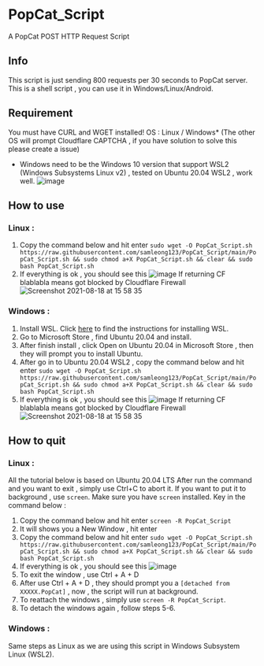 # PopCat_Script
A PopCat POST HTTP Request Script

## Info
This script is just sending 800 requests per 30 seconds to PopCat server. This is a shell script , you can use it in Windows/Linux/Android.

## Requirement
You must have CURL and WGET installed!
OS : Linux / Windows* (The other OS will prompt Cloudflare CAPTCHA , if you have solution to solve this please create a issue) 
* Windows need to be the Windows 10 version that support WSL2 (Windows Subsystems Linux v2) , tested on Ubuntu 20.04 WSL2 , work well. 
![image](https://user-images.githubusercontent.com/58818070/129911631-d7b73544-9750-4104-91a0-5b564219b4b2.png)

## How to use
### Linux :
1. Copy the command below and hit enter 
``` sudo wget -O PopCat_Script.sh https://raw.githubusercontent.com/samleong123/PopCat_Script/main/PopCat_Script.sh && sudo chmod a+X PopCat_Script.sh && clear && sudo bash PopCat_Script.sh ```
2. If everything is ok , you should see this 
![image](https://user-images.githubusercontent.com/58818070/129857118-b75c4806-7465-4b27-a6e1-c6fae7aacb21.png)
If returning CF blablabla means got blocked by Cloudflare Firewall
![Screenshot 2021-08-18 at 15 58 35](https://user-images.githubusercontent.com/58818070/129860697-8325e370-2f57-4fee-9aec-f0ed4d06d831.png)

### Windows :
1. Install WSL. Click [here](https://docs.microsoft.com/en-us/windows/wsl/install-win10) to find the instructions for installing WSL.
2. Go to Microsoft Store , find Ubuntu 20.04 and install. 
3. After finish install , click Open on Ubuntu 20.04 in Microsoft Store , then they will prompt you to install Ubuntu.
4. After go in to Ubuntu 20.04 WSL2 , copy the command below and hit enter 
``` sudo wget -O PopCat_Script.sh https://raw.githubusercontent.com/samleong123/PopCat_Script/main/PopCat_Script.sh && sudo chmod a+X PopCat_Script.sh && clear && sudo bash PopCat_Script.sh ```
5. If everything is ok , you should see this 
![image](https://user-images.githubusercontent.com/58818070/129911631-d7b73544-9750-4104-91a0-5b564219b4b2.png)
If returning CF blablabla means got blocked by Cloudflare Firewall
![Screenshot 2021-08-18 at 15 58 35](https://user-images.githubusercontent.com/58818070/129860697-8325e370-2f57-4fee-9aec-f0ed4d06d831.png)


## How to quit
### Linux : 
All the tutorial below is based on Ubuntu 20.04 LTS
After run the command and you want to exit , simply use Ctrl+C to abort it.
If you want to put it to background , use ```screen```.
Make sure you have ```screen``` installed.
Key in the command below :

1. Copy the command below and hit enter
```screen -R PopCat_Script```
2. It will shows you a New Window , hit enter
3.  Copy the command below and hit enter 
``` sudo wget -O PopCat_Script.sh https://raw.githubusercontent.com/samleong123/PopCat_Script/main/PopCat_Script.sh && sudo chmod a+X PopCat_Script.sh && clear && sudo bash PopCat_Script.sh ```
4. If everything is ok , you should see this 
![image](https://user-images.githubusercontent.com/58818070/129857118-b75c4806-7465-4b27-a6e1-c6fae7aacb21.png)
5. To exit the window , use Ctrl + A + D 
6. After use Ctrl + A + D , they should prompt you a ```[detached from XXXXX.PopCat]``` , now , the script will run at background. 
7. To reattach the windows , simply use ```screen -R PopCat_Script```.
8. To detach the windows again , follow steps 5-6.

### Windows : 
Same steps as Linux as we are using this script in Windows Subsystem Linux (WSL2).
